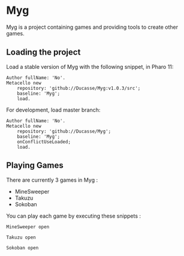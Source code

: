 # Myg

Myg is a project containing games and providing tools to create other games.

## Loading the project 

Load a stable version of Myg with the following snippet, in Pharo 11:

```Smalltalk
Author fullName: 'No'.
Metacello new
	repository: 'github://Ducasse/Myg:v1.0.3/src';
	baseline: 'Myg';
	load.
```

For development, load master branch:

```Smalltalk
Author fullName: 'No'.
Metacello new
	repository: 'github://Ducasse/Myg';
	baseline: 'Myg';
	onConflictUseLoaded;
	load.
```


## Playing Games

There are currently 3 games in Myg :

- MineSweeper
- Takuzu
- Sokoban

You can play each game by executing these snippets :

```Smalltalk
MineSweeper open
```
```Smalltalk
Takuzu open
```
```Smalltalk
Sokoban open
```
